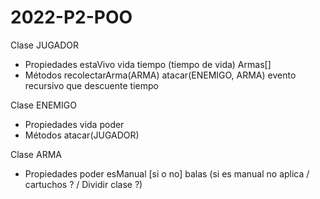 # 2022-P2-POO

Clase JUGADOR
* Propiedades
  estaVivo
  vida
  tiempo (tiempo de vida)
  Armas[]
* Métodos
  recolectarArma(ARMA)
  atacar(ENEMIGO, ARMA)
  evento recursivo que descuente tiempo

Clase ENEMIGO
* Propiedades
  vida
  poder
* Métodos
  atacar(JUGADOR)

Clase ARMA
* Propiedades
  poder
  esManual [si o no]
  balas (si es manual no aplica / cartuchos ? / Dividir clase ?) 
